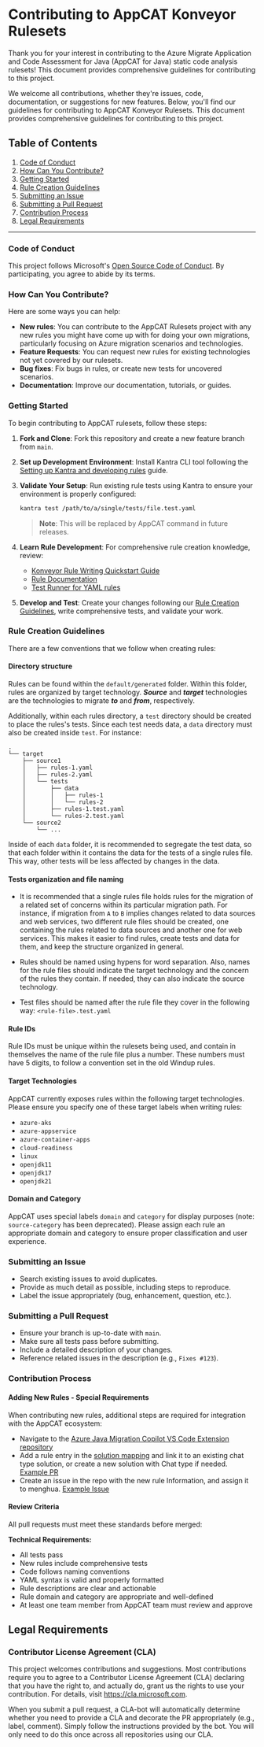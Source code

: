# Contributing to AppCAT Konveyor Rulesets

Thank you for your interest in contributing to the Azure Migrate Application and Code Assessment for Java (AppCAT for Java) static code analysis rulesets! This document provides comprehensive guidelines for contributing to this project.

We welcome all contributions, whether they're issues, code, documentation, or suggestions for new features. Below, you'll find our guidelines for contributing to AppCAT Konveyor Rulesets. This document provides comprehensive guidelines for contributing to this project.


## Table of Contents
1. [Code of Conduct](#code-of-conduct)
2. [How Can You Contribute?](#how-can-you-contribute)
3. [Getting Started](#getting-started)
4. [Rule Creation Guidelines](#rule-creation-guidelines)
5. [Submitting an Issue](#submitting-an-issue)
6. [Submitting a Pull Request](#submitting-a-pull-request)
7. [Contribution Process](#contribution-process)
8. [Legal Requirements](#legal-requirements)

---

### Code of Conduct
This project follows Microsoft's [Open Source Code of Conduct](https://opensource.microsoft.com/codeofconduct/). By participating, you agree to abide by its terms.

### How Can You Contribute?
Here are some ways you can help:
- **New rules**: You can contribute to the AppCAT Rulesets project with any new rules you might have come up with for doing
your own migrations, particularly focusing on Azure migration scenarios and technologies.
- **Feature Requests**: You can request new rules for existing technologies not yet covered by our rulesets.
- **Bug fixes**: Fix bugs in rules, or create new tests for uncovered scenarios.
- **Documentation**: Improve our documentation, tutorials, or guides.

### Getting Started

To begin contributing to AppCAT rulesets, follow these steps:

1. **Fork and Clone**: Fork this repository and create a new feature branch from `main`.

2. **Set up Development Environment**: Install Kantra CLI tool following the [Setting up Kantra and developing rules](https://github.com/konveyor/kantra/blob/main/docs/rules-quickstart.md#how-to-install-kantra) guide.

3. **Validate Your Setup**: Run existing rule tests using Kantra to ensure your environment is properly configured:
   ```bash
   kantra test /path/to/a/single/tests/file.test.yaml
   ```
   > **Note**: This will be replaced by AppCAT command in future releases.

4. **Learn Rule Development**: For comprehensive rule creation knowledge, review:
   - [Konveyor Rule Writing Quickstart Guide](https://github.com/konveyor/kantra/blob/main/docs/rules-quickstart.md)
   - [Rule Documentation](https://github.com/konveyor/analyzer-lsp/blob/main/docs/rules.md)
   - [Test Runner for YAML rules](https://github.com/konveyor/kantra/blob/main/docs/testrunner.md)

5. **Develop and Test**: Create your changes following our [Rule Creation Guidelines](#rule-creation-guidelines), write comprehensive tests, and validate your work.

### Rule Creation Guidelines
There are a few conventions that we follow when creating rules:

#### Directory structure
Rules can be found within the `default/generated` folder. Within this folder, rules are organized by target technology.
**_Source_** and **_target_** technologies are the technologies to migrate **_to_** and **_from_**, respectively.

Additionally, within each rules directory, a `test` directory should be created to place the rules's tests. Since each
test needs data, a `data` directory must also be created inside `test`. For instance:

```shell
.
└── target
    ├── source1
    │   ├── rules-1.yaml
    │   ├── rules-2.yaml
    │   └── tests
    │       ├── data
    │       │   ├── rules-1
    │       │   └── rules-2
    │       ├── rules-1.test.yaml
    │       └── rules-2.test.yaml
    └── source2
        └── ...
```
Inside of each `data` folder, it is recommended to segregate the test data, so that each folder within it contains the
data for the tests of a single rules file. This way, other tests will be less affected by changes in the data.

#### Tests organization and file naming
- It is recommended that a single rules file holds rules for the migration of a related set of concerns within its particular
migration path. For instance, if migration from `A` to `B` implies changes related to data sources and web services,
two different rule files should be created, one containing the rules related to data sources and another one for web services. 
This makes it easier to find rules, create tests and data for them, and keep the structure organized in general.

- Rules should be named using hypens for word separation. Also, names for the rule files should indicate the target
technology and the concern of the rules they contain. If needed, they can also indicate the source technology.

- Test files should be named after the rule file they cover in the following way: `<rule-file>.test.yaml`

#### Rule IDs
Rule IDs must be unique within the rulesets being used, and contain in themselves the name of the rule file plus a
number. These numbers must have 5 digits, to follow a convention set in the old Windup rules.

#### Target Technologies
AppCAT currently exposes rules within the following target technologies. Please ensure you specify one of these target labels when writing rules:

- `azure-aks`
- `azure-appservice`
- `azure-container-apps`
- `cloud-readiness`
- `linux`
- `openjdk11`
- `openjdk17`
- `openjdk21`

#### Domain and Category

AppCAT uses special labels `domain` and `category` for display purposes (note: `source-category` has been deprecated). Please assign each rule an appropriate domain and category to ensure proper classification and user experience.

### Submitting an Issue
- Search existing issues to avoid duplicates.
- Provide as much detail as possible, including steps to reproduce.
- Label the issue appropriately (bug, enhancement, question, etc.).

### Submitting a Pull Request
- Ensure your branch is up-to-date with `main`.
- Make sure all tests pass before submitting.
- Include a detailed description of your changes.
- Reference related issues in the description (e.g., `Fixes #123`).

### Contribution Process

#### Adding New Rules - Special Requirements

When contributing new rules, additional steps are required for integration with the AppCAT ecosystem:

- Navigate to the [Azure Java Migration Copilot VS Code Extension repository](https://github.com/devdiv-azure-service-dmitryr/azure-java-migration-copilot-vscode-extension)
- Add a rule entry in the [solution mapping](https://github.com/devdiv-azure-service-dmitryr/azure-java-migration-copilot-vscode-extension/blob/main/src/model/assess/solution-mapping.json) and link it to an existing chat type solution, or create a new solution with Chat type if needed. [Example PR](https://github.com/devdiv-azure-service-dmitryr/azure-java-migration-copilot-vscode-extension/pull/1760)
- Create an issue in the repo with the new rule Information, and assign it to menghua. [Example Issue](https://github.com/devdiv-azure-service-dmitryr/azure-java-migration-copilot-vscode-extension/issues/1874)


#### Review Criteria
All pull requests must meet these standards before merged:

**Technical Requirements:**
- All tests pass
- New rules include comprehensive tests
- Code follows naming conventions
- YAML syntax is valid and properly formatted
- Rule descriptions are clear and actionable
- Rule domain and category are appropriate and well-defined
- At least one team member from AppCAT team must review and approve

## Legal Requirements

### Contributor License Agreement (CLA)
This project welcomes contributions and suggestions. Most contributions require you to agree to a Contributor License Agreement (CLA) declaring that you have the right to, and actually do, grant us the rights to use your contribution. For details, visit https://cla.microsoft.com.

When you submit a pull request, a CLA-bot will automatically determine whether you need to provide a CLA and decorate the PR appropriately (e.g., label, comment). Simply follow the instructions provided by the bot. You will only need to do this once across all repositories using our CLA.
